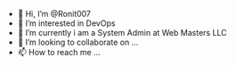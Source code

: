 - 👋 Hi, I’m @Ronit007
- 👀 I’m interested in DevOps 
- 🌱 I’m currently i am a System Admin at Web Masters LLC
- 💞️ I’m looking to collaborate on ...
- 📫 How to reach me ...

<!---
Ronit-hub-007/Ronit-hub-007 is a ✨ special ✨ repository because its `README.md` (this file) appears on your GitHub profile.
You can click the Preview link to take a look at your changes.
--->
